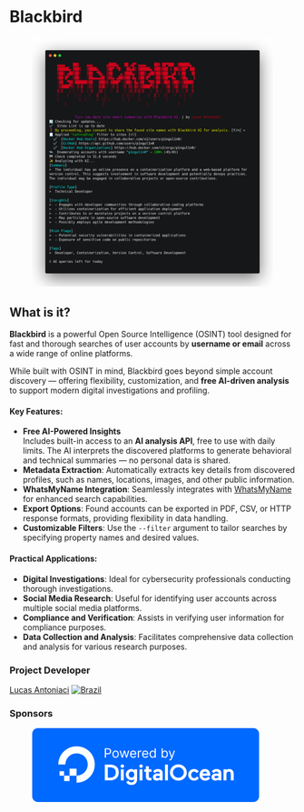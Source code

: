 # Blackbird

<figure><img src=".gitbook/assets/ai-demo.png" alt=""><figcaption></figcaption></figure>

## What is it?

**Blackbird** is a powerful Open Source Intelligence (OSINT) tool designed for fast and thorough searches of user accounts by **username or email** across a wide range of online platforms.

While built with OSINT in mind, Blackbird goes beyond simple account discovery — offering flexibility, customization, and **free AI-driven analysis** to support modern digital investigations and profiling.

#### Key Features:

* **Free AI-Powered Insights**\
  Includes built-in access to an **AI analysis API**, free to use with daily limits. The AI interprets the discovered platforms to generate behavioral and technical summaries — no personal data is shared.
* **Metadata Extraction**: Automatically extracts key details from discovered profiles, such as names, locations, images, and other public information.
* **WhatsMyName Integration**: Seamlessly integrates with [WhatsMyName](https://github.com/WebBreacher/WhatsMyName) for enhanced search capabilities.
* **Export Options**: Found accounts can be exported in PDF, CSV, or HTTP response formats, providing flexibility in data handling.
* **Customizable Filters**: Use the `--filter` argument to tailor searches by specifying property names and desired values.

#### Practical Applications:

* **Digital Investigations**: Ideal for cybersecurity professionals conducting thorough investigations.
* **Social Media Research**: Useful for identifying user accounts across multiple social media platforms.
* **Compliance and Verification**: Assists in verifying user information for compliance purposes.
* **Data Collection and Analysis**: Facilitates comprehensive data collection and analysis for various research purposes.

### Project Developer

[Lucas Antoniaci](https://www.linkedin.com/in/lucas-antoniaci/) [![Brazil](https://raw.githubusercontent.com/stevenrskelton/flag-icon/master/png/16/country-4x3/br.png)](https://raw.githubusercontent.com/stevenrskelton/flag-icon/master/png/16/country-4x3/br.png)

### Sponsors

<figure><img src=".gitbook/assets/digitalocean.svg" alt=""><figcaption></figcaption></figure>

